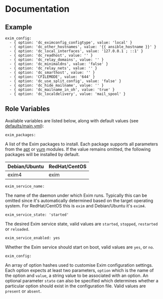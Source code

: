 # Documentation

## Example

```
exim_config:
  - { option: 'dc_eximconfig_configtype', value: 'local' }
  - { option: 'dc_other_hostnames', value: '{{ ansible_hostname }}' }
  - { option: 'dc_local_interfaces', value: '127.0.0.1 ; ::1' }
  - { option: 'dc_readhost', value: '' }
  - { option: 'dc_relay_domains', value: '' }
  - { option: 'dc_minimaldns', value: 'false' }
  - { option: 'dc_relay_nets', value: '' }
  - { option: 'dc_smarthost', value: '' }
  - { option: 'CFILEMODE', value: '644' }
  - { option: 'dc_use_split_config', value: 'false' }
  - { option: 'dc_hide_mailname', value: '' }
  - { option: 'dc_mailname_in_oh', value: 'true' }
  - { option: 'dc_localdelivery', value: 'mail_spool' }
```

## Role Variables

Available variables are listed below, along with default values (see [defaults/main.yml](/defaults/main.yml)):

```
exim_packages:
```

A list of the Exim packages to install. Each package supports all parameters from the
[apt](http://docs.ansible.com/ansible/apt_module.html) or [yum](http://docs.ansible.com/ansible/yum_module.html) modules.
If the value remains omitted, the following packages will be installed by default.

| Debian/Ubuntu          | RedHat/CentOS           |
| :--------------------- | :---------------------- |
| exim4                  | exim                    |

```
exim_service_name:
```

The name of the daemon under which Exim runs. Typically this can be omitted since it's automatically determined
based on the target operating system. For RedHat/CentOS this is `exim` and Debian/Ubuntu it's `exim4`.

```
exim_service_state: 'started'
```

The desired Exim service state, valid values are `started`, `stopped`, `restarted` or `reloaded`.

```
exim_service_enabled: yes
```

Whether the Exim service should start on boot, valid values are `yes`, or `no`.

```
exim_config:
```

An array of option hashes used to customise Exim configuration settings. Each option expects at least
two parameters, `option` which is the name of the option and `value`, a string value to be associated
with an option. An optional parameter `state` can also be specified which determines whether a particular
option should exist in the configuration file. Valid values are `present` or `absent`.